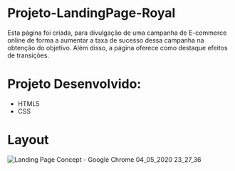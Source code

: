 # Projeto-LandingPage-Royal

Esta página foi criada, para divulgação de uma campanha de E-commerce online de forma a aumentar a taxa de sucesso dessa campanha na obtenção do objetivo. Além disso, a página oferece como destaque efeitos de transições.  

# Projeto Desenvolvido:

* HTML5
* CSS

# Layout

![Landing Page Concept - Google Chrome 04_05_2020 23_27_36](https://user-images.githubusercontent.com/63323533/81341315-b501cc00-9087-11ea-8cca-d1bd830ca80c.png)



